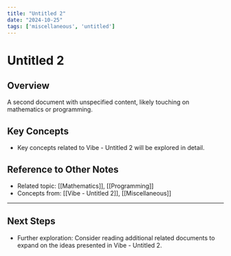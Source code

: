 ```yaml
---
title: "Untitled 2"
date: "2024-10-25"
tags: ['miscellaneous', 'untitled']
---
```


# Untitled 2

## Overview

A second document with unspecified content, likely touching on mathematics or programming.

## Key Concepts

- Key concepts related to Vibe - Untitled 2 will be explored in detail.
  
## Reference to Other Notes

- Related topic: [[Mathematics]], [[Programming]]
- Concepts from: [[Vibe - Untitled 2]], [[Miscellaneous]]
---

## Next Steps

- Further exploration: Consider reading additional related documents to expand on the ideas presented in Vibe - Untitled 2.
